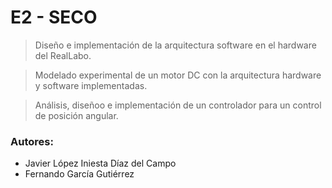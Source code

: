 
# E2 - SECO
> Diseño e implementación de la arquitectura software en el hardware del RealLabo.

> Modelado experimental de un motor DC con la arquitectura hardware y software implementadas.

> Análisis, diseñoo e implementación de un controlador para un control de posición angular.


### Autores:
- Javier López Iniesta Díaz del Campo
- Fernando García Gutiérrez
